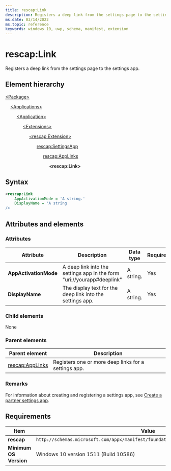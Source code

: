 ```yaml
---
title: rescap:Link
description: Registers a deep link from the settings page to the settings app.
ms.date: 03/14/2022
ms.topic: reference
keywords: windows 10, uwp, schema, manifest, extension 
---
```


# rescap:Link

Registers a deep link from the settings page to the settings app.

## Element hierarchy

[\<Package\>](element-package.md)

&nbsp;&nbsp;&nbsp;&nbsp;[\<Applications\>](element-applications.md)

&nbsp;&nbsp;&nbsp;&nbsp; &nbsp;&nbsp;&nbsp;&nbsp;[\<Application\>](element-application.md)

&nbsp;&nbsp;&nbsp;&nbsp; &nbsp;&nbsp;&nbsp;&nbsp; &nbsp;&nbsp;&nbsp;&nbsp;[\<Extensions\>](element-1-extensions.md)

&nbsp;&nbsp;&nbsp;&nbsp; &nbsp;&nbsp;&nbsp;&nbsp; &nbsp;&nbsp;&nbsp;&nbsp; &nbsp;&nbsp;&nbsp;&nbsp;[\<rescap:Extension\>](element-rescap-extension.md)

&nbsp;&nbsp;&nbsp;&nbsp; &nbsp;&nbsp;&nbsp;&nbsp; &nbsp;&nbsp;&nbsp;&nbsp; &nbsp;&nbsp;&nbsp;&nbsp; &nbsp;&nbsp;&nbsp;&nbsp; [rescap:SettingsApp](element-rescap-settingsapp.md)

&nbsp;&nbsp;&nbsp;&nbsp; &nbsp;&nbsp;&nbsp;&nbsp; &nbsp;&nbsp;&nbsp;&nbsp; &nbsp;&nbsp;&nbsp;&nbsp; &nbsp;&nbsp;&nbsp;&nbsp; &nbsp;&nbsp;&nbsp;&nbsp; [rescap:AppLinks](element-rescap-applinks.md)

&nbsp;&nbsp;&nbsp;&nbsp; &nbsp;&nbsp;&nbsp;&nbsp; &nbsp;&nbsp;&nbsp;&nbsp; &nbsp;&nbsp;&nbsp;&nbsp; &nbsp;&nbsp;&nbsp;&nbsp; &nbsp;&nbsp;&nbsp;&nbsp; &nbsp;&nbsp;&nbsp;&nbsp; **\<rescap:Link\>**

## Syntax

```xml
<rescap:Link 
    AppActivationMode = 'A string.'
    DisplayName = 'A string
/>
```


## Attributes and elements

### Attributes

| Attribute | Description | Data type | Required | Default value |
|-|-|-|-|-|
| **AppActivationMode** | A deep link into the settings app in the form "uri://yourapp#deeplink" | A string. | Yes |  |
| **DisplayName** | The display text for the deep link into the settings app. | A string. | Yes |  |

### Child elements

None

### Parent elements

| Parent element | Description |
|-|-|
| [rescap:AppLinks](element-rescap-applinks.md) | Registers one or more deep links for a settings app. |

### Remarks

For information about creating and registering a settings app, see [Create a partner settings app](/windows-hardware/drivers/partnerapps/create-a-system-settings-application).

## Requirements

| Item | Value |
|--|--|
| **rescap** | `http://schemas.microsoft.com/appx/manifest/foundation/windows10/restrictedcapabilities` |
| **Minimum OS Version** | Windows 10 version 1511 (Build 10586) |

